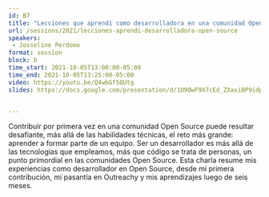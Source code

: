 ```yaml
---
id: B7
title: "Lecciones que aprendí como desarrolladora en una comunidad Open Source"
url: /sessions/2021/lecciones-aprendi-desarrolladora-open-source
speakers:
 - Josseline Perdomo 
format: session
block: b
time_start: 2021-10-05T13:00:00-05:00
time_end: 2021-10-05T13:25:00-05:00
video: https://youtu.be/Q4wbGf5QUtg
slides: https://docs.google.com/presentation/d/1U9OwF9X7cEd_ZXaxiBP9idp4BXXzLYyu/edit?usp=sharing&ouid=106054549909425236414&rtpof=true&sd=true


---
```


Contribuir por primera vez en una comunidad Open Source puede resultar desafiante, más allá de las habilidades técnicas, el reto más grande: aprender a formar parte de un equipo. Ser un desarrollador es más allá de las tecnologías que empleamos, más que código se trata de personas, un punto primordial en las comunidades Open Source. Esta charla resume mis experiencias como desarrollador en Open Source, desde mi primera contribución, mi pasantía en Outreachy y mis aprendizajes luego de seis meses.